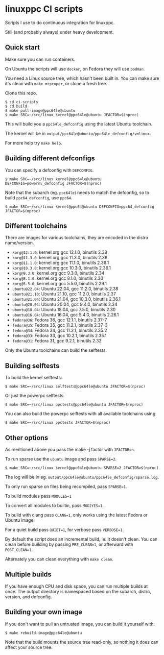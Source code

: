 linuxppc CI scripts
===================

Scripts I use to do continuous integration for linuxppc.

Still (and probably always) under heavy development.

Quick start
-----------

Make sure you can run containers.

On Ubuntu the scripts will use `docker`, on Fedora they will use `podman`.

You need a Linux source tree, which hasn't been built in. You can make sure it's
clean with `make mrproper`, or clone a fresh tree.

Clone this repo.

```
$ cd ci-scripts
$ cd build
$ make pull-image@ppc64le@ubuntu
$ make SRC=~/src/linux kernel@ppc64le@ubuntu JFACTOR=$(nproc)
```

This will build you a `ppc64le_defconfig` using the latest Ubuntu toolchain.

The kernel will be in `output/ppc64le@ubuntu/ppc64le_defconfig/vmlinux`.

For more help try `make help`.

Building different defconfigs
-----------------------------

You can specify a defconfig with `DEFCONFIG`.

```
$ make SRC=~/src/linux kernel@ppc64le@ubuntu DEFCONFIG=powernv_defconfig JFACTOR=$(nproc)
```

Note that the subarch (eg. `ppc64le`) needs to match the defconfig, so to build
`ppc64_defconfig`, use `ppc64`.

```
$ make SRC=~/src/linux kernel@ppc64@ubuntu DEFCONFIG=ppc64_defconfig JFACTOR=$(nproc)
```

Different toolchains
--------------------

There are images for various toolchains, they are encoded in the distro name/version.

 - `korg@12.1.0`: kernel.org gcc 12.1.0, binutils 2.38
 - `korg@11.3.0`: kernel.org gcc 11.3.0, binutils 2.38
 - `korg@11.1.0`: kernel.org gcc 11.1.0, binutils 2.36.1
 - `korg@10.3.0`: kernel.org gcc 10.3.0, binutils 2.36.1
 - `korg@9.3.0`: kernel.org gcc 9.3.0, binutils 2.34
 - `korg@8.1.0`: kernel.org gcc 8.1.0, binutils 2.30
 - `korg@5.5.0`: kernel.org gcc 5.5.0, binutils 2.29.1
 - `ubuntu@22.04`: Ubuntu 22.04, gcc 11.2.0, binutils 2.38
 - `ubuntu@21.10`: Ubuntu 21.10, gcc 11.2.0, binutils 2.37
 - `ubuntu@21.04`: Ubuntu 21.04, gcc 10.3.0, binutils 2.36.1
 - `ubuntu@20.04`: Ubuntu 20.04, gcc 9.4.0, binutils 2.34
 - `ubuntu@18.04`: Ubuntu 18.04, gcc 7.5.0, binutils 2.30
 - `ubuntu@16.04`: Ubuntu 16.04, gcc 5.4.0, binutils 2.26.1
 - `fedora@36`: Fedora 36, gcc 12.1.1, binutils 2.37-7
 - `fedora@35`: Fedora 35, gcc 11.2.1, binutils 2.37-3
 - `fedora@34`: Fedora 34, gcc 11.2.1, binutils 2.35.2
 - `fedora@33`: Fedora 33, gcc 10.2.1, binutils 2.35.1
 - `fedora@31`: Fedora 31, gcc 9.2.1, binutils 2.32
 
Only the Ubuntu toolchains can build the selftests.

Building selftests
------------------

To build the kernel selftests:

```
$ make SRC=~/src/linux selftests@ppc64le@ubuntu JFACTOR=$(nproc)
```

Or just the powerpc selftests:

```
$ make SRC=~/src/linux ppctests@ppc64le@ubuntu JFACTOR=$(nproc)
```

You can also build the powerpc selftests with all available toolchains using:

```
$ make SRC=~/src/linux ppctests JFACTOR=$(nproc)
```

Other options
-------------

As mentioned above you pass the make -j factor with `JFACTOR=n`.

To run sparse use the `ubuntu` image and pass `SPARSE=2`.

```
$ make SRC=~/src/linux kernel@ppc64le@ubuntu SPARSE=2 JFACTOR=$(nproc)
```

The log will be in eg. `output/ppc64le@ubuntu/ppc64le_defconfig/sparse.log`.

To only run sparse on files being recompiled, pass `SPARSE=1`.

To build modules pass `MODULES=1`

To convert all modules to builtin, pass `MOD2YES=1`.

To build with clang pass `CLANG=1`, only works using the latest Fedora or Ubuntu image.

For a quiet build pass `QUIET=1`, for verbose pass `VERBOSE=1`.

By default the script does an incremental build, ie. it doesn't clean. You can
clean before building by passing `PRE_CLEAN=1`, or afterward with `POST_CLEAN=1`.

Alternately you can clean everything with `make clean`.

Multiple builds
---------------

If you have enough CPU and disk space, you can run multiple builds at once. The
output directory is namespaced based on the subarch, distro, version, and
defconfig.

Building your own image
-----------------------

If you don't want to pull an untrusted image, you can build it yourself with:

```
$ make rebuild-image@ppc64le@ubuntu
```

Note that the build mounts the source tree read-only, so nothing it does can
affect your source tree.
